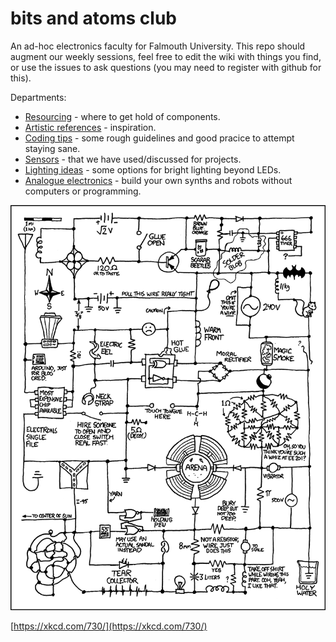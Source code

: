 # bits and atoms club

An ad-hoc electronics faculty for Falmouth University. This repo should augment our weekly sessions, feel free to edit the wiki with things you find, or use the issues to ask questions (you may need to register with github for this).

Departments:

* [Resourcing](https://github.com/fo-am/bits-and-atoms-club/wiki/Resourcing) - where to get hold of components.
* [Artistic references](https://github.com/fo-am/bits-and-atoms-club/wiki/Artistic-references) - inspiration.
* [Coding tips](https://github.com/fo-am/bits-and-atoms-club/wiki/Coding-tips) - some rough guidelines and good pracice to attempt staying sane.
* [Sensors](https://github.com/fo-am/bits-and-atoms-club/wiki/Sensors) - that we have used/discussed for projects.
* [Lighting ideas](https://github.com/fo-am/bits-and-atoms-club/wiki/Lighting-ideas) - some options for bright lighting beyond LEDs.
* [Analogue electronics](https://github.com/fo-am/bits-and-atoms-club/wiki/Analogue-electronics) - build your own synths and robots without computers or programming.

![](https://github.com/fo-am/bits-and-atoms-club/blob/master/circuit_diagram.png)

[https://xkcd.com/730/](https://xkcd.com/730/)
